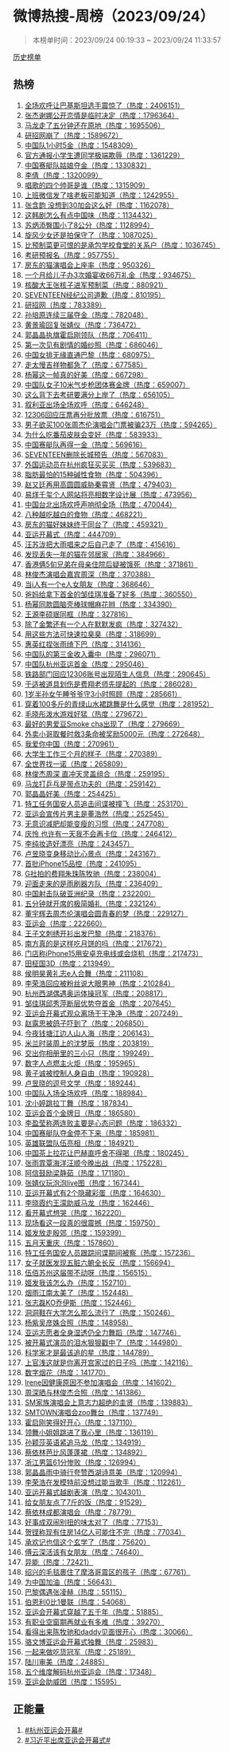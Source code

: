 <h1>
微博热搜-周榜（2023/09/24）
</h1>
<blockquote>
<p>
本榜单时间：2023/09/24 00:19:33 ~ 2023/09/24 11:33:57
</p>
</blockquote>
<p>
<a href="https://github.com/daifee/weibo-hot-search/tree/main/archives/weekly">历史榜单</a>
</p>
<h2>
热榜
</h2>
<ol>

<li>
<a href="https://s.weibo.com/weibo?q=%23%E5%85%A8%E5%9C%BA%E6%AC%A2%E5%91%BC%E8%AE%A9%E5%B7%B4%E5%9F%BA%E6%96%AF%E5%9D%A6%E9%80%89%E6%89%8B%E9%9C%87%E6%83%8A%E4%BA%86%23" target="weibo">
全场欢呼让巴基斯坦选手震惊了（热度：2406151）
</a>
</li>

<li>
<a href="https://s.weibo.com/weibo?q=%23%E5%BC%A0%E6%9D%B0%E8%B0%A2%E5%A8%9C%E5%85%AC%E5%BC%80%E6%81%8B%E6%83%85%E6%98%AF%E4%B8%B4%E6%97%B6%E5%86%B3%E5%AE%9A%23" target="weibo">
张杰谢娜公开恋情是临时决定（热度：1796364）
</a>
</li>

<li>
<a href="https://s.weibo.com/weibo?q=%23%E9%A9%AC%E9%BE%99%E8%B5%B0%E4%BA%86%E4%BA%94%E5%88%86%E9%92%9F%E8%BF%98%E5%9C%A8%E5%8E%9F%E5%9C%B0%23" target="weibo">
马龙走了五分钟还在原地（热度：1695506）
</a>
</li>

<li>
<a href="https://s.weibo.com/weibo?q=%23%E7%A0%94%E6%8B%9B%E7%BD%91%E5%B4%A9%E4%BA%86%23" target="weibo">
研招网崩了（热度：1589672）
</a>
</li>

<li>
<a href="https://s.weibo.com/weibo?q=%23%E4%B8%AD%E5%9B%BD%E9%98%9F1%E5%B0%8F%E6%97%B65%E9%87%91%23" target="weibo">
中国队1小时5金（热度：1548309）
</a>
</li>

<li>
<a href="https://s.weibo.com/weibo?q=%23%E5%AE%98%E6%96%B9%E9%80%9A%E6%8A%A5%E5%B0%8F%E5%AD%A6%E7%94%9F%E9%81%AD%E5%90%8C%E5%AD%A6%E6%9E%81%E7%AB%AF%E6%AC%BA%E8%BE%B1%23" target="weibo">
官方通报小学生遭同学极端欺辱（热度：1361229）
</a>
</li>

<li>
<a href="https://s.weibo.com/weibo?q=%23%E4%B8%AD%E5%9B%BD%E8%B5%9B%E8%89%87%E9%98%9F%E5%A7%91%E5%A8%98%E5%A4%BA%E9%87%91%23" target="weibo">
中国赛艇队姑娘夺金（热度：1330832）
</a>
</li>

<li>
<a href="https://s.weibo.com/weibo?q=%23%E6%9D%8E%E5%80%A9%23" target="weibo">
李倩（热度：1320099）
</a>
</li>

<li>
<a href="https://s.weibo.com/weibo?q=%23%E5%94%B1%E6%AD%8C%E7%9A%84%E5%9B%9B%E4%B8%AA%E5%B8%85%E5%93%A5%E6%98%AF%E8%B0%81%23" target="weibo">
唱歌的四个帅哥是谁（热度：1315909）
</a>
</li>

<li>
<a href="https://s.weibo.com/weibo?q=%23%E4%B8%8A%E7%8F%AD%E5%BE%AE%E4%BF%A1%E5%8F%91%E4%BA%86%E5%95%A5%E8%80%81%E6%9D%BF%E5%8F%AF%E8%83%BD%E7%9F%A5%E9%81%93%23" target="weibo">
上班微信发了啥老板可能知道（热度：1242955）
</a>
</li>

<li>
<a href="https://s.weibo.com/weibo?q=%23%E5%BC%A0%E5%90%AB%E9%9F%B5%20%E6%B2%A1%E6%83%B3%E5%88%B030%E5%8A%A0%E4%BC%9A%E8%BF%99%E4%B9%88%E5%A5%BD%23" target="weibo">
张含韵 没想到30加会这么好（热度：1162078）
</a>
</li>

<li>
<a href="https://s.weibo.com/weibo?q=%23%E8%BF%99%E9%9F%A9%E5%89%A7%E6%80%8E%E4%B9%88%E6%9C%89%E7%82%B9%E4%B8%AD%E5%9B%BD%E5%91%B3%23" target="weibo">
这韩剧怎么有点中国味（热度：1134432）
</a>
</li>

<li>
<a href="https://s.weibo.com/weibo?q=%23%E8%8B%8F%E7%82%B3%E6%B7%BB%E8%87%80%E5%9B%B4%E5%B0%8F%E4%BA%868%E5%85%AC%E5%88%86%23" target="weibo">
苏炳添臀围小了8公分（热度：1128994）
</a>
</li>

<li>
<a href="https://s.weibo.com/weibo?q=%23%E6%97%8B%E9%A3%8E%E5%B0%91%E5%A5%B3%E8%BF%98%E6%98%AF%E6%8B%8D%E4%BF%9D%E5%AE%88%E4%BA%86%23" target="weibo">
旋风少女还是拍保守了（热度：1087025）
</a>
</li>

<li>
<a href="https://s.weibo.com/weibo?q=%23%E6%AF%94%E9%A2%84%E5%88%B6%E8%8F%9C%E6%9B%B4%E5%8F%AF%E6%81%A8%E7%9A%84%E6%98%AF%E6%89%BF%E5%8C%85%E5%AD%A6%E6%A0%A1%E9%A3%9F%E5%A0%82%E7%9A%84%E5%85%B3%E7%B3%BB%E6%88%B7%23" target="weibo">
比预制菜更可恨的是承包学校食堂的关系户（热度：1036745）
</a>
</li>

<li>
<a href="https://s.weibo.com/weibo?q=%23%E8%80%83%E7%A0%94%E9%A2%84%E6%8A%A5%E5%90%8D%23" target="weibo">
考研预报名（热度：957755）
</a>
</li>

<li>
<a href="https://s.weibo.com/weibo?q=%23%E6%88%BF%E4%B8%9C%E7%9A%84%E7%8C%AB%E6%BC%94%E5%94%B1%E4%BC%9A%E4%B8%8A%E5%BA%A7%E7%8E%87%23" target="weibo">
房东的猫演唱会上座率（热度：950326）
</a>
</li>

<li>
<a href="https://s.weibo.com/weibo?q=%23%E4%B8%80%E4%B8%AA%E6%9C%88%E7%BB%99%E5%84%BF%E5%AD%90%E5%8A%9E3%E6%AC%A1%E5%A9%9A%E5%AE%B4%E6%94%B666%E4%B8%87%E7%A4%BC%E9%87%91%23" target="weibo">
一个月给儿子办3次婚宴收66万礼金（热度：934675）
</a>
</li>

<li>
<a href="https://s.weibo.com/weibo?q=%23%E6%A0%B8%E9%85%B8%E5%A4%A7%E7%8E%8B%E5%BC%A0%E6%A0%B8%E5%AD%90%E8%BF%9B%E5%86%9B%E9%A2%84%E5%88%B6%E8%8F%9C%23" target="weibo">
核酸大王张核子进军预制菜（热度：880921）
</a>
</li>

<li>
<a href="https://s.weibo.com/weibo?q=%23SEVENTEEN%E7%BB%8F%E7%BA%AA%E5%85%AC%E5%8F%B8%E9%81%93%E6%AD%89%23" target="weibo">
SEVENTEEN经纪公司道歉（热度：810195）
</a>
</li>

<li>
<a href="https://s.weibo.com/weibo?q=%23%E7%A0%94%E6%8B%9B%E7%BD%91%23" target="weibo">
研招网（热度：783389）
</a>
</li>

<li>
<a href="https://s.weibo.com/weibo?q=%23%E5%AD%99%E5%9F%B9%E5%8E%9F%E8%BF%9E%E7%BB%AD%E4%B8%89%E5%B1%8A%E5%A4%BA%E9%87%91%23" target="weibo">
孙培原连续三届夺金（热度：782048）
</a>
</li>

<li>
<a href="https://s.weibo.com/weibo?q=%23%E9%BB%84%E6%99%AF%E7%91%9C%E5%9B%9E%E5%A4%8D%E5%BC%A0%E5%A9%A7%E4%BB%AA%23" target="weibo">
黄景瑜回复张婧仪（热度：736472）
</a>
</li>

<li>
<a href="https://s.weibo.com/weibo?q=%23%E9%83%AD%E6%99%B6%E6%99%B6%E6%89%A7%E6%97%97%E9%9C%8D%E5%90%AF%E5%88%9A%E9%A2%86%E9%98%9F%23" target="weibo">
郭晶晶执旗霍启刚领队（热度：706411）
</a>
</li>

<li>
<a href="https://s.weibo.com/weibo?q=%23%E7%AC%AC%E4%B8%80%E6%AC%A1%E8%A7%81%E6%9C%89%E5%89%A7%E6%83%85%E7%9A%84%E5%A9%9A%E7%BA%B1%E7%85%A7%23" target="weibo">
第一次见有剧情的婚纱照（热度：686046）
</a>
</li>

<li>
<a href="https://s.weibo.com/weibo?q=%23%E4%B8%AD%E5%9B%BD%E5%A5%B3%E6%8E%92%E6%97%A0%E7%BC%98%E7%9B%B4%E9%80%9A%E5%B7%B4%E9%BB%8E%23" target="weibo">
中国女排无缘直通巴黎（热度：680975）
</a>
</li>

<li>
<a href="https://s.weibo.com/weibo?q=%23%E8%B5%B0%E5%A4%AA%E6%85%A2%E5%90%89%E7%A5%A5%E7%89%A9%E9%83%BD%E6%80%A5%E4%BA%86%23" target="weibo">
走太慢吉祥物都急了（热度：677585）
</a>
</li>

<li>
<a href="https://s.weibo.com/weibo?q=%23%E6%9D%A8%E5%B9%82%E8%BF%99%E4%B8%80%E5%B8%A7%E7%9C%9F%E7%9A%84%E5%A5%BD%E7%BE%8E%23" target="weibo">
杨幂这一帧真的好美（热度：667298）
</a>
</li>

<li>
<a href="https://s.weibo.com/weibo?q=%23%E4%B8%AD%E5%9B%BD%E9%98%9F%E5%A5%B3%E5%AD%9010%E7%B1%B3%E6%B0%94%E6%AD%A5%E6%9E%AA%E5%9B%A2%E4%BD%93%E8%B5%9B%E9%87%91%E7%89%8C%23" target="weibo">
中国队女子10米气步枪团体赛金牌（热度：659007）
</a>
</li>

<li>
<a href="https://s.weibo.com/weibo?q=%23%E8%BF%99%E4%B9%88%E8%83%8C%E4%B8%8B%E5%8E%BB%E8%80%83%E7%A0%94%E8%A6%81%E6%BB%A1%E5%88%86%E4%B8%8A%E5%B2%B8%E4%BA%86%23" target="weibo">
这么背下去考研要满分上岸了（热度：656105）
</a>
</li>

<li>
<a href="https://s.weibo.com/weibo?q=%23%E5%8F%99%E5%88%A9%E4%BA%9A%E5%87%BA%E5%9C%BA%E5%85%A8%E5%9C%BA%E6%AC%A2%E5%91%BC%23" target="weibo">
叙利亚出场全场欢呼（热度：646248）
</a>
</li>

<li>
<a href="https://s.weibo.com/weibo?q=%2312306%E5%9B%9E%E5%BA%94%E5%8E%8B%E7%A5%A8%E5%86%8D%E5%88%86%E6%89%B9%E6%94%BE%E7%A5%A8%23" target="weibo">
12306回应压票再分批放票（热度：616751）
</a>
</li>

<li>
<a href="https://s.weibo.com/weibo?q=%23%E7%94%B7%E5%AD%90%E6%AC%B2%E4%B9%B0100%E5%BC%A0%E5%91%A8%E6%9D%B0%E4%BC%A6%E6%BC%94%E5%94%B1%E4%BC%9A%E9%97%A8%E7%A5%A8%E8%A2%AB%E9%AA%9723%E4%B8%87%23" target="weibo">
男子欲买100张周杰伦演唱会门票被骗23万（热度：594265）
</a>
</li>

<li>
<a href="https://s.weibo.com/weibo?q=%23%E4%B8%BA%E4%BB%80%E4%B9%88%E5%90%83%E7%95%AA%E8%8C%84%E7%9A%AE%E8%82%A4%E4%BC%9A%E5%8F%98%E5%A5%BD%23" target="weibo">
为什么吃番茄皮肤会变好（热度：583933）
</a>
</li>

<li>
<a href="https://s.weibo.com/weibo?q=%23%E4%B8%AD%E5%9B%BD%E8%B5%9B%E8%89%87%E9%98%9F%E5%86%8D%E5%BE%97%E4%B8%80%E9%87%91%23" target="weibo">
中国赛艇队再得一金（热度：569616）
</a>
</li>

<li>
<a href="https://s.weibo.com/weibo?q=%23SEVENTEEN%E5%88%A0%E9%99%A4%E9%95%BF%E5%9F%8E%E9%A2%84%E5%91%8A%23" target="weibo">
SEVENTEEN删除长城预告（热度：567083）
</a>
</li>

<li>
<a href="https://s.weibo.com/weibo?q=%23%E5%A4%96%E5%9B%BD%E8%BF%90%E5%8A%A8%E5%91%98%E5%9C%A8%E6%9D%AD%E5%B7%9E%E7%96%AF%E7%8B%82%E4%B9%B0%E4%B9%B0%E4%B9%B0%23" target="weibo">
外国运动员在杭州疯狂买买买（热度：539683）
</a>
</li>

<li>
<a href="https://s.weibo.com/weibo?q=%23%E8%84%82%E8%82%AA%E6%9C%80%E6%80%95%E7%9A%8415%E7%A7%8D%E7%A2%B1%E6%80%A7%E9%A3%9F%E7%89%A9%23" target="weibo">
脂肪最怕的15种碱性食物（热度：504396）
</a>
</li>

<li>
<a href="https://s.weibo.com/weibo?q=%23%E8%B5%B5%E5%8F%88%E5%BB%B7%E5%86%8D%E7%94%A8%E9%AB%98%E5%9C%86%E5%9C%86%E5%A8%81%E8%83%81%E7%A7%A6%E9%9C%84%E8%B4%A4%23" target="weibo">
赵又廷再用高圆圆威胁秦霄贤（热度：479403）
</a>
</li>

<li>
<a href="https://s.weibo.com/weibo?q=%23%E6%98%93%E7%83%8A%E5%8D%83%E7%8E%BA%E4%B8%AA%E4%BA%BA%E7%BD%91%E7%AB%99%E5%B0%86%E4%BA%AE%E7%9B%B8%E6%95%B0%E5%AD%97%E8%AE%BE%E8%AE%A1%E5%B1%95%23" target="weibo">
易烊千玺个人网站将亮相数字设计展（热度：473956）
</a>
</li>

<li>
<a href="https://s.weibo.com/weibo?q=%23%E4%B8%AD%E5%9B%BD%E5%8F%B0%E5%8C%97%E5%87%BA%E5%9C%BA%E6%AC%A2%E5%91%BC%E5%A3%B0%E5%93%8D%E5%BD%BB%E5%85%A8%E5%9C%BA%23" target="weibo">
中国台北出场欢呼声响彻全场（热度：470044）
</a>
</li>

<li>
<a href="https://s.weibo.com/weibo?q=%23%E5%85%AB%E7%A7%8D%E8%B6%8A%E5%90%83%E8%B6%8A%E7%99%BD%E7%9A%84%E9%A3%9F%E7%89%A9%23" target="weibo">
八种越吃越白的食物（热度：468221）
</a>
</li>

<li>
<a href="https://s.weibo.com/weibo?q=%23%E6%88%BF%E4%B8%9C%E7%9A%84%E7%8C%AB%E5%A5%BD%E5%A6%B9%E5%A6%B9%E7%BB%88%E4%BA%8E%E5%90%8C%E5%8F%B0%E4%BA%86%23" target="weibo">
房东的猫好妹妹终于同台了（热度：459321）
</a>
</li>

<li>
<a href="https://s.weibo.com/weibo?q=%23%E4%BA%9A%E8%BF%90%E5%BC%80%E5%B9%95%E5%BC%8F%23" target="weibo">
亚运开幕式（热度：444709）
</a>
</li>

<li>
<a href="https://s.weibo.com/weibo?q=%23%E6%B1%AA%E8%8B%8F%E6%B3%B7%E6%8A%8A%E5%A4%A7%E9%9B%A8%E5%94%B1%E6%9D%A5%E4%B9%8B%E5%90%8E%E8%87%AA%E5%B7%B1%E8%B5%B0%E4%BA%86%23" target="weibo">
汪苏泷把大雨唱来之后自己走了（热度：415616）
</a>
</li>

<li>
<a href="https://s.weibo.com/weibo?q=%23%E5%8F%91%E7%8E%B0%E4%B8%A2%E5%A4%B1%E4%B8%80%E5%B9%B4%E7%9A%84%E7%8C%AB%E5%9C%A8%E9%82%BB%E5%B1%85%E5%AE%B6%23" target="weibo">
发现丢失一年的猫在邻居家（热度：384966）
</a>
</li>

<li>
<a href="https://s.weibo.com/weibo?q=%23%E9%A6%99%E6%B8%AF%E4%BF%A95%E6%97%AC%E5%85%84%E5%BC%9F%E5%9C%A8%E6%AF%8D%E4%BA%B2%E4%BD%8F%E9%99%A2%E5%90%8E%E7%96%91%E8%A2%AB%E9%A5%BF%E6%AD%BB%23" target="weibo">
香港俩5旬兄弟在母亲住院后疑被饿死（热度：371861）
</a>
</li>

<li>
<a href="https://s.weibo.com/weibo?q=%23%E6%9E%97%E4%BF%8A%E6%9D%B0%E6%BC%94%E5%94%B1%E4%BC%9A%E5%98%89%E5%AE%BE%E5%91%A8%E6%B7%B1%23" target="weibo">
林俊杰演唱会嘉宾周深（热度：370388）
</a>
</li>

<li>
<a href="https://s.weibo.com/weibo?q=%23%E5%BD%93i%E4%BA%BA%E6%9C%89%E4%B8%80%E4%B8%AAe%E4%BA%BA%E5%A5%B3%E6%9C%8B%E5%8F%8B%23" target="weibo">
当i人有一个e人女朋友（热度：368646）
</a>
</li>

<li>
<a href="https://s.weibo.com/weibo?q=%23%E7%88%B8%E5%A6%88%E7%BB%99%E6%8B%BF%E4%B8%8B%E9%A6%96%E9%87%91%E7%9A%84%E9%82%B9%E4%BD%B3%E7%90%AA%E5%87%86%E5%A4%87%E4%BA%86%E5%A5%BD%E5%A4%9A%23" target="weibo">
爸妈给拿下首金的邹佳琪准备了好多（热度：360550）
</a>
</li>

<li>
<a href="https://s.weibo.com/weibo?q=%23%E6%9D%A8%E5%B9%82%E5%90%8C%E6%AC%BE%E5%9C%86%E8%84%91%E5%A3%B3%E6%A3%92%E7%90%83%E5%B8%BD%E9%BA%BB%E8%8A%B1%E8%BE%AB%23" target="weibo">
杨幂同款圆脑壳棒球帽麻花辫（热度：334390）
</a>
</li>

<li>
<a href="https://s.weibo.com/weibo?q=%23%E7%8E%8B%E6%BA%90%E6%9D%8E%E7%A1%95%E7%8F%89%E5%90%8C%E6%A1%86%23" target="weibo">
王源李硕珉同框（热度：327816）
</a>
</li>

<li>
<a href="https://s.weibo.com/weibo?q=%23%E9%99%A4%E4%BA%86%E9%87%91%E7%B9%81%E8%BF%98%E6%9C%89%E4%B8%80%E4%B8%AA%E4%BA%BA%E5%9C%A8%E9%BB%98%E9%BB%98%E5%8F%91%E7%96%AF%23" target="weibo">
除了金繁还有一个人在默默发疯（热度：327432）
</a>
</li>

<li>
<a href="https://s.weibo.com/weibo?q=%23%E7%94%A8%E8%BF%99%E4%BA%9B%E6%96%B9%E6%B3%95%E5%8F%AF%E5%BF%AB%E9%80%9F%E6%8B%89%E8%87%AD%E8%87%AD%23" target="weibo">
用这些方法可快速拉臭臭（热度：318699）
</a>
</li>

<li>
<a href="https://s.weibo.com/weibo?q=%23%E6%83%A0%E8%8B%B1%E7%BA%A2%E6%8D%8F%E5%BC%A0%E9%9B%A8%E7%BB%AE%E4%B8%8B%E5%B7%B4%23" target="weibo">
惠英红捏张雨绮下巴（热度：314136）
</a>
</li>

<li>
<a href="https://s.weibo.com/weibo?q=%23%E4%B8%AD%E5%9B%BD%E9%98%9F%E7%9A%84%E7%AC%AC%E4%B8%89%E9%87%91%E6%94%B6%E5%85%A5%E5%9B%8A%E4%B8%AD%23" target="weibo">
中国队的第三金收入囊中（热度：296071）
</a>
</li>

<li>
<a href="https://s.weibo.com/weibo?q=%23%E4%B8%AD%E5%9B%BD%E9%98%9F%E6%9D%AD%E5%B7%9E%E4%BA%9A%E8%BF%90%E9%A6%96%E9%87%91%23" target="weibo">
中国队杭州亚运首金（热度：295046）
</a>
</li>

<li>
<a href="https://s.weibo.com/weibo?q=%23%E9%93%81%E8%B7%AF%E9%83%A8%E9%97%A8%E5%9B%9E%E5%BA%9412306%E8%B4%A6%E5%8F%B7%E5%87%BA%E7%8E%B0%E9%99%8C%E7%94%9F%E4%BA%BA%E4%BF%A1%E6%81%AF%23" target="weibo">
铁路部门回应12306账号出现陌生人信息（热度：290645）
</a>
</li>

<li>
<a href="https://s.weibo.com/weibo?q=%23%E4%BA%8E%E9%80%82%E8%A2%AB%E9%81%93%E5%85%B7%E5%88%92%E4%BC%A4%E6%98%AF%E8%B4%B9%E7%BF%94%E8%80%81%E5%B8%88%E5%85%88%E6%8F%90%E8%B5%B7%E7%9A%84%23" target="weibo">
于适被道具划伤是费翔老师先提起的（热度：286028）
</a>
</li>

<li>
<a href="https://s.weibo.com/weibo?q=%231%E5%B2%81%E5%8D%8A%E5%AD%99%E5%A5%B3%E5%8D%88%E7%9D%A1%E7%88%B7%E7%88%B7%E5%AE%883%E5%B0%8F%E6%97%B6%E7%85%A7%E9%A1%BE%23" target="weibo">
1岁半孙女午睡爷爷守3小时照顾（热度：285661）
</a>
</li>

<li>
<a href="https://s.weibo.com/weibo?q=%23%E7%A9%BF%E7%9D%80100%E5%A4%9A%E6%96%A4%E7%9A%84%E9%9D%92%E7%BB%BF%E5%B1%B1%E6%B0%B4%E8%A3%99%E8%B7%B3%E8%88%9E%E6%98%AF%E4%BB%80%E4%B9%88%E6%84%9F%E8%A7%89%23" target="weibo">
穿着100多斤的青绿山水裙跳舞是什么感觉（热度：281952）
</a>
</li>

<li>
<a href="https://s.weibo.com/weibo?q=%23%E6%AF%9B%E6%99%93%E5%BD%A4%E6%B3%BC%E6%B0%B4%E6%B8%B8%E6%88%8F%E5%A5%BD%E7%8C%9B%23" target="weibo">
毛晓彤泼水游戏好猛（热度：279672）
</a>
</li>

<li>
<a href="https://s.weibo.com/weibo?q=%23%E6%9C%80%E5%A5%BD%E7%9A%84%E7%94%B7%E7%88%B1%E8%B1%86Smoke%20cha%E5%87%BA%E7%8E%B0%E4%BA%86%23" target="weibo">
最好的男爱豆Smoke cha出现了（热度：279669）
</a>
</li>

<li>
<a href="https://s.weibo.com/weibo?q=%23%E5%A4%96%E5%8D%96%E5%B0%8F%E5%93%A5%E5%8F%96%E9%A4%90%E6%97%B6%E6%95%913%E6%9D%A1%E5%91%BD%E8%A2%AB%E5%A5%96%E5%8A%B15000%E5%85%83%23" target="weibo">
外卖小哥取餐时救3条命被奖励5000元（热度：272648）
</a>
</li>

<li>
<a href="https://s.weibo.com/weibo?q=%23%E6%88%91%E7%88%B1%E4%BD%A0%E4%B8%AD%E5%9B%BD%23" target="weibo">
我爱你中国（热度：270961）
</a>
</li>

<li>
<a href="https://s.weibo.com/weibo?q=%23%E5%A4%A7%E5%AD%A6%E7%94%9F%E5%B7%A5%E4%BD%9C%E4%B8%89%E4%B8%AA%E6%9C%88%E7%9A%84%E6%A0%B7%E5%AD%90%23" target="weibo">
大学生工作三个月的样子（热度：270389）
</a>
</li>

<li>
<a href="https://s.weibo.com/weibo?q=%23%E5%85%A8%E4%B8%96%E7%95%8C%E6%89%BE%E4%B8%80%E8%AF%BA%23" target="weibo">
全世界找一诺（热度：265809）
</a>
</li>

<li>
<a href="https://s.weibo.com/weibo?q=%23%E6%9E%97%E4%BF%8A%E6%9D%B0%E5%91%A8%E6%B7%B1%20%E7%9B%B4%E5%86%B2%E5%A4%A9%E7%81%B5%E7%9B%96%E7%BB%84%E5%90%88%23" target="weibo">
林俊杰周深 直冲天灵盖组合（热度：259195）
</a>
</li>

<li>
<a href="https://s.weibo.com/weibo?q=%23%E9%A9%AC%E9%BE%99%E6%89%93%E4%B9%92%E4%B9%93%E6%98%AF%E5%B8%A6%E7%82%B9%E5%8A%9F%E5%A4%AB%E7%9A%84%23" target="weibo">
马龙打乒乓是带点功夫的（热度：259142）
</a>
</li>

<li>
<a href="https://s.weibo.com/weibo?q=%23%E9%83%AD%E6%99%B6%E6%99%B6%E5%A5%BD%E7%BE%8E%23" target="weibo">
郭晶晶好美（热度：254425）
</a>
</li>

<li>
<a href="https://s.weibo.com/weibo?q=%23%E7%89%B9%E5%B7%A5%E4%BB%BB%E5%8A%A1%E5%9B%BD%E5%AE%89%E4%BA%BA%E5%91%98%E8%BF%BD%E5%87%BB%E9%97%B4%E8%B0%8D%E8%A2%AB%E6%92%9E%E9%A3%9E%23" target="weibo">
特工任务国安人员追击间谍被撞飞（热度：253170）
</a>
</li>

<li>
<a href="https://s.weibo.com/weibo?q=%23%E4%BA%9A%E8%BF%90%E4%BC%9A%E5%AE%A3%E4%BC%A0%E7%89%87%E7%94%B7%E4%B8%BB%E6%98%AF%E8%91%A3%E6%B5%A9%E7%84%B6%23" target="weibo">
亚运会宣传片男主是董浩然（热度：252545）
</a>
</li>

<li>
<a href="https://s.weibo.com/weibo?q=%23%E6%97%A0%E6%84%8F%E8%AF%86%E5%87%8F%E8%82%A5%E5%8D%B4%E8%83%BD%E5%8F%98%E7%98%A6%E7%9A%84%E4%B9%A0%E6%83%AF%23" target="weibo">
无意识减肥却能变瘦的习惯（热度：247708）
</a>
</li>

<li>
<a href="https://s.weibo.com/weibo?q=%23%E5%BA%86%E6%80%9C%20%E4%B9%9F%E8%AE%B8%E6%9C%89%E4%B8%80%E5%A4%A9%E6%88%91%E4%B8%8D%E4%BC%9A%E5%86%8D%E5%8D%A1%E4%BD%8D%23" target="weibo">
庆怜 也许有一天我不会再卡位（热度：246412）
</a>
</li>

<li>
<a href="https://s.weibo.com/weibo?q=%23%E6%9D%8E%E7%BA%AF%E5%A6%86%E9%80%A0%E5%A5%BD%E6%BC%82%E4%BA%AE%23" target="weibo">
李纯妆造好漂亮（热度：243457）
</a>
</li>

<li>
<a href="https://s.weibo.com/weibo?q=%23%E5%8D%A2%E6%98%B1%E6%99%93%E5%8F%98%E8%BA%AB%E7%A7%BB%E5%8A%A8%E6%AF%94%E5%BF%83%E6%99%AF%E7%82%B9%23" target="weibo">
卢昱晓变身移动比心景点（热度：243167）
</a>
</li>

<li>
<a href="https://s.weibo.com/weibo?q=%23%E9%A6%96%E6%89%B9iPhone15%E5%93%81%E6%8E%A7%23" target="weibo">
首批iPhone15品控（热度：241095）
</a>
</li>

<li>
<a href="https://s.weibo.com/weibo?q=%23G%E7%A4%BE%E6%8B%8D%E7%9A%84%E8%B4%B9%E7%BF%94%E6%9C%B1%E7%8F%A0%E9%99%88%E7%89%A7%E9%A9%B0%23" target="weibo">
G社拍的费翔朱珠陈牧驰（热度：238004）
</a>
</li>

<li>
<a href="https://s.weibo.com/weibo?q=%23%E8%BF%8E%E9%9D%A2%E8%B5%B0%E6%9D%A5%E7%9A%84%E6%98%AF%E9%9B%A8%E5%88%B7%E5%99%A8%E6%96%B9%E9%98%9F%23" target="weibo">
迎面走来的是雨刷器方队（热度：236409）
</a>
</li>

<li>
<a href="https://s.weibo.com/weibo?q=%23%E4%B8%AD%E5%9B%BD%E5%B0%84%E5%87%BB%E9%98%9F%E7%A0%B4%E4%BA%9A%E6%B4%B2%E7%BA%AA%E5%BD%95%23" target="weibo">
中国射击队破亚洲纪录（热度：232200）
</a>
</li>

<li>
<a href="https://s.weibo.com/weibo?q=%23%E4%BA%94%E5%88%86%E9%92%9F%E5%B0%B1%E5%BC%80%E5%B8%AD%E7%9A%84%E6%9E%81%E7%AE%80%E5%A9%9A%E7%A4%BC%23" target="weibo">
五分钟就开席的极简婚礼（热度：232124）
</a>
</li>

<li>
<a href="https://s.weibo.com/weibo?q=%23%E8%91%A3%E5%AE%87%E8%BE%89%E5%8E%BB%E5%91%A8%E6%9D%B0%E4%BC%A6%E6%BC%94%E5%94%B1%E4%BC%9A%E5%9C%86%E9%9D%92%E6%98%A5%E7%9A%84%E6%A2%A6%23" target="weibo">
董宇辉去周杰伦演唱会圆青春的梦（热度：229127）
</a>
</li>

<li>
<a href="https://s.weibo.com/weibo?q=%23%E4%BA%9A%E8%BF%90%E4%BC%9A%23" target="weibo">
亚运会（热度：222660）
</a>
</li>

<li>
<a href="https://s.weibo.com/weibo?q=%23%E7%8E%8B%E5%AD%90%E6%96%87%E5%88%BA%E7%BB%A3%E5%BC%80%E8%A1%AB%E5%87%BA%E5%8F%91%E5%B7%B4%E9%BB%8E%23" target="weibo">
王子文刺绣开衫出发巴黎（热度：218376）
</a>
</li>

<li>
<a href="https://s.weibo.com/weibo?q=%23%E5%8D%97%E6%96%B9%E7%9C%9F%E7%9A%84%E6%98%AF%E8%BF%99%E6%A0%B7%E5%90%83%E6%9C%88%E9%A5%BC%E7%9A%84%E5%90%97%23" target="weibo">
南方真的是这样吃月饼的吗（热度：217672）
</a>
</li>

<li>
<a href="https://s.weibo.com/weibo?q=%23%E9%97%A8%E5%BA%97%E7%A7%B0iPhone15%E7%94%A8%E5%AE%89%E5%8D%93%E5%85%85%E7%94%B5%E7%BA%BF%E6%88%96%E4%BC%9A%E7%83%A7%E6%9C%BA%23" target="weibo">
门店称iPhone15用安卓充电线或会烧机（热度：217473）
</a>
</li>

<li>
<a href="https://s.weibo.com/weibo?q=%23%E7%94%B0%E6%9F%BE%E5%9B%BD3D%23" target="weibo">
田柾国3D（热度：213949）
</a>
</li>

<li>
<a href="https://s.weibo.com/weibo?q=%23%E4%BE%AF%E6%98%8E%E6%98%8A%E9%BB%84%E7%A4%BC%E5%BF%97e%E4%BA%BA%E5%90%88%E8%88%9E%23" target="weibo">
侯明昊黄礼志e人合舞（热度：211108）
</a>
</li>

<li>
<a href="https://s.weibo.com/weibo?q=%23%E6%9D%8E%E8%8D%A3%E6%B5%A9%E5%9B%9E%E5%BA%94%E8%A2%AB%E7%B2%89%E4%B8%9D%E8%AF%B4%E5%A4%A7%E7%9C%BC%E7%94%B7%E7%A5%9E%23" target="weibo">
李荣浩回应被粉丝说大眼男神（热度：210284）
</a>
</li>

<li>
<a href="https://s.weibo.com/weibo?q=%23%E6%9D%AD%E5%B7%9E%E8%A5%BF%E6%B9%96%E5%81%B6%E9%81%87%E5%A5%A5%E8%BF%90%E4%BD%93%E6%93%8D%E5%86%A0%E5%86%9B%23" target="weibo">
杭州西湖偶遇奥运体操冠军（热度：208817）
</a>
</li>

<li>
<a href="https://s.weibo.com/weibo?q=%23%E9%82%B9%E4%BD%B3%E7%90%AA%E9%82%B1%E7%A7%80%E8%90%8D%E6%96%AD%E5%B1%82%E4%BC%98%E5%8A%BF%E5%A4%BA%E9%A6%96%E9%87%91%23" target="weibo">
邹佳琪邱秀萍断层优势夺首金（热度：207645）
</a>
</li>

<li>
<a href="https://s.weibo.com/weibo?q=%23%E4%BA%9A%E8%BF%90%E4%BC%9A%E5%BC%80%E5%B9%95%E5%BC%8F%E8%A7%82%E4%BC%97%E7%A6%BB%E5%9C%BA%E5%B9%B2%E5%B9%B2%E5%87%80%E5%87%80%23" target="weibo">
亚运会开幕式观众离场干干净净（热度：207249）
</a>
</li>

<li>
<a href="https://s.weibo.com/weibo?q=%23%E8%B5%B5%E9%9C%B2%E6%80%9D%E8%A2%AB%E9%B8%BD%E5%AD%90%E5%90%93%E5%88%B0%E4%BA%86%23" target="weibo">
赵露思被鸽子吓到了（热度：206850）
</a>
</li>

<li>
<a href="https://s.weibo.com/weibo?q=%23%E4%BB%8A%E5%A4%9C%E9%92%B1%E5%A1%98%E6%B1%9F%E8%BE%B9%E4%BA%BA%E5%B1%B1%E4%BA%BA%E6%B5%B7%23" target="weibo">
今夜钱塘江边人山人海（热度：206143）
</a>
</li>

<li>
<a href="https://s.weibo.com/weibo?q=%23%E7%B1%B3%E5%85%B0%E6%97%B6%E8%A3%85%E5%91%A8%E4%B8%8A%E7%9A%84%E6%B2%88%E6%A2%A6%E8%BE%B0%23" target="weibo">
米兰时装周上的沈梦辰（热度：203819）
</a>
</li>

<li>
<a href="https://s.weibo.com/weibo?q=%23%E4%BA%A4%E5%87%BA%E4%BD%A0%E7%9B%B8%E5%86%8C%E9%87%8C%E7%9A%84%E4%B8%89%E5%B0%8F%E5%8F%AA%23" target="weibo">
交出你相册里的三小只（热度：199249）
</a>
</li>

<li>
<a href="https://s.weibo.com/weibo?q=%23%E6%95%B0%E5%AD%97%E4%BA%BA%E7%82%B9%E7%87%83%E4%B8%BB%E7%81%AB%E7%82%AC%23" target="weibo">
数字人点燃主火炬（热度：195965）
</a>
</li>

<li>
<a href="https://s.weibo.com/weibo?q=%23%E9%BB%84%E5%AD%90%E8%AF%9A%E8%A2%AB%E6%8E%A7%E5%88%B6%E4%BA%BA%E8%BA%AB%E8%87%AA%E7%94%B1%23" target="weibo">
黄子诚被控制人身自由（热度：190928）
</a>
</li>

<li>
<a href="https://s.weibo.com/weibo?q=%23%E5%8D%A2%E6%98%B1%E6%99%93%E7%9A%84%E9%80%97%E5%8F%B7%E6%96%87%E5%AD%A6%23" target="weibo">
卢昱晓的逗号文学（热度：189244）
</a>
</li>

<li>
<a href="https://s.weibo.com/weibo?q=%23%E4%B8%AD%E5%9B%BD%E9%98%9F%E5%85%A5%E5%9C%BA%E5%85%A8%E5%9C%BA%E6%AC%A2%E5%91%BC%23" target="weibo">
中国队入场全场欢呼（热度：188984）
</a>
</li>

<li>
<a href="https://s.weibo.com/weibo?q=%23%E6%B2%88%E5%B0%8F%E5%A9%B7%E8%B7%B3%E6%8B%89%E4%B8%81%E8%88%9E%23" target="weibo">
沈小婷跳拉丁舞（热度：187834）
</a>
</li>

<li>
<a href="https://s.weibo.com/weibo?q=%23%E4%BA%9A%E8%BF%90%E4%BC%9A%E9%A6%96%E4%B8%AA%E9%87%91%E7%89%8C%E6%97%A5%23" target="weibo">
亚运会首个金牌日（热度：186580）
</a>
</li>

<li>
<a href="https://s.weibo.com/weibo?q=%23%E6%9D%8E%E7%9B%88%E8%8E%B9%E7%A7%B0%E4%B8%A4%E8%BF%9E%E8%B4%A5%E4%B8%BB%E8%A6%81%E6%98%AF%E5%BF%83%E6%80%81%E9%97%AE%E9%A2%98%23" target="weibo">
李盈莹称两连败主要是心态问题（热度：186332）
</a>
</li>

<li>
<a href="https://s.weibo.com/weibo?q=%23%E4%B8%AD%E5%9B%BD%E8%B5%9B%E8%89%87%E9%98%9F%E5%A4%BA%E9%87%91%E5%81%9C%E4%B8%8D%E4%B8%8B%E6%9D%A5%23" target="weibo">
中国赛艇队夺金停不下来（热度：185981）
</a>
</li>

<li>
<a href="https://s.weibo.com/weibo?q=%23%E8%8B%B1%E9%9B%84%E8%81%94%E7%9B%9F%E9%98%9F%E4%BC%8D%E4%BA%AE%E7%9B%B8%23" target="weibo">
英雄联盟队伍亮相（热度：184921）
</a>
</li>

<li>
<a href="https://s.weibo.com/weibo?q=%23%E4%B8%AD%E5%9B%BD%E8%8C%B6%E4%B8%8A%E6%8B%89%E8%8A%B1%E8%AE%A9%E5%B7%B4%E8%B5%AB%E7%9B%B4%E5%91%BC%E8%88%8D%E4%B8%8D%E5%BE%97%E5%96%9D%23" target="weibo">
中国茶上拉花让巴赫直呼舍不得喝（热度：180245）
</a>
</li>

<li>
<a href="https://s.weibo.com/weibo?q=%23%E5%BC%A0%E9%9B%A8%E9%9C%8F%E8%A6%83%E6%B5%B7%E6%B4%8B%E6%B1%AA%E9%A1%BA%E4%BB%8A%E6%99%9A%E5%87%BA%E6%88%98%23" target="weibo">
张雨霏覃海洋汪顺今晚出战（热度：175228）
</a>
</li>

<li>
<a href="https://s.weibo.com/weibo?q=%23%E9%98%BF%E4%BF%A1%E9%BC%93%E5%8A%B1%E6%A2%81%E9%9D%99%E8%8C%B9%23" target="weibo">
阿信鼓励梁静茹（热度：171180）
</a>
</li>

<li>
<a href="https://s.weibo.com/weibo?q=%23%E5%BC%A0%E5%A9%A7%E4%BB%AA%E7%8E%A9%E6%B3%A1%E6%B3%A1live%E5%9B%BE%23" target="weibo">
张婧仪玩泡泡live图（热度：167344）
</a>
</li>

<li>
<a href="https://s.weibo.com/weibo?q=%23%E4%BA%9A%E8%BF%90%E5%BC%80%E5%B9%95%E5%BC%8F%E6%9C%892%E4%B8%AA%E9%9A%90%E8%97%8F%E5%BD%A9%E8%9B%8B%23" target="weibo">
亚运开幕式有2个隐藏彩蛋（热度：164630）
</a>
</li>

<li>
<a href="https://s.weibo.com/weibo?q=%23%E6%9D%8E%E6%99%93%E9%9C%9E%E7%BA%A6%E7%8E%8B%E6%BF%9B%E5%8A%A9%E5%A8%81%E9%A9%AC%E9%BE%99%23" target="weibo">
李晓霞约王濛助威马龙（热度：162446）
</a>
</li>

<li>
<a href="https://s.weibo.com/weibo?q=%23%E7%9C%8B%E5%BC%80%E5%B9%95%E5%BC%8F%E6%83%B3%E5%93%AD%23" target="weibo">
看开幕式想哭（热度：162220）
</a>
</li>

<li>
<a href="https://s.weibo.com/weibo?q=%23%E7%8E%B0%E5%9C%BA%E7%9C%8B%E8%BF%99%E4%B8%80%E6%AE%B5%E7%9C%9F%E7%9A%84%E5%BE%88%E9%9C%87%E6%92%BC%23" target="weibo">
现场看这一段真的很震撼（热度：159750）
</a>
</li>

<li>
<a href="https://s.weibo.com/weibo?q=%23%E5%A7%AC%E5%8F%91%E6%94%BE%E8%B5%B0%E6%AE%B7%E9%83%8A%23" target="weibo">
姬发放走殷郊（热度：159399）
</a>
</li>

<li>
<a href="https://s.weibo.com/weibo?q=%23%E4%BA%94%E6%9C%88%E5%A4%A9%E9%87%8D%E5%BA%86%23" target="weibo">
五月天重庆（热度：157860）
</a>
</li>

<li>
<a href="https://s.weibo.com/weibo?q=%23%E7%89%B9%E5%B7%A5%E4%BB%BB%E5%8A%A1%E5%9B%BD%E5%AE%89%E4%BA%BA%E5%91%98%E8%B7%9F%E8%B8%AA%E9%97%B4%E8%B0%8D%E6%9C%9F%E9%97%B4%E8%A2%AB%E5%AF%9F%23" target="weibo">
特工任务国安人员跟踪间谍期间被察（热度：157236）
</a>
</li>

<li>
<a href="https://s.weibo.com/weibo?q=%23%E5%A5%B3%E5%AD%90%E5%B0%B1%E5%8C%BB%E5%8F%91%E7%8E%B0%E4%BA%94%E8%84%8F%E5%85%AD%E8%85%91%E5%85%A8%E9%95%BF%E5%8F%8D%23" target="weibo">
女子就医发现五脏六腑全长反（热度：156694）
</a>
</li>

<li>
<a href="https://s.weibo.com/weibo?q=%23%E4%BC%8D%E4%BD%B0%E8%8B%8F%E5%B7%9E%E8%BF%99%E5%B1%8A%E5%B8%A6%E4%B8%8D%E5%8A%A8%E5%91%80%23" target="weibo">
伍佰苏州这届带不动呀（热度：156515）
</a>
</li>

<li>
<a href="https://s.weibo.com/weibo?q=%23%E5%A7%AC%E5%8F%91%E6%88%91%E8%AF%A5%E6%80%8E%E4%B9%88%E5%8A%9E%23" target="weibo">
姬发我该怎么办（热度：152710）
</a>
</li>

<li>
<a href="https://s.weibo.com/weibo?q=%23%E7%83%9F%E9%9B%A8%E6%B1%9F%E5%8D%97%E5%A4%AA%E7%BE%8E%E4%BA%86%23" target="weibo">
烟雨江南太美了（热度：152448）
</a>
</li>

<li>
<a href="https://s.weibo.com/weibo?q=%23%E5%BC%A0%E5%BF%97%E7%A3%8AKO%E4%B9%94%E4%BC%8A%E6%96%AF%23" target="weibo">
张志磊KO乔伊斯（热度：152446）
</a>
</li>

<li>
<a href="https://s.weibo.com/weibo?q=%23%E6%B4%9E%E6%B4%9E%E9%9E%8B%E5%9C%A8%E5%A4%A7%E5%AD%A6%E6%80%8E%E4%B9%88%E9%82%A3%E4%B9%88%E6%B5%81%E8%A1%8C%E4%BA%86%23" target="weibo">
洞洞鞋在大学怎么那么流行了（热度：150246）
</a>
</li>

<li>
<a href="https://s.weibo.com/weibo?q=%23%E6%9D%A8%E7%B4%AB%E5%90%B4%E5%BD%A6%E5%A7%9D%E5%90%88%E7%85%A7%23" target="weibo">
杨紫吴彦姝合照（热度：148958）
</a>
</li>

<li>
<a href="https://s.weibo.com/weibo?q=%23%E4%BA%9A%E8%BF%90%E5%BF%97%E6%84%BF%E8%80%85%E5%85%A8%E8%BA%AB%E6%B9%BF%E9%80%8F%E4%BB%8D%E5%85%A8%E5%8A%9B%E8%88%9E%E8%B9%88%23" target="weibo">
亚运志愿者全身湿透仍全力舞蹈（热度：147746）
</a>
</li>

<li>
<a href="https://s.weibo.com/weibo?q=%23%E8%A2%AB%E5%BC%80%E5%B9%95%E5%BC%8F%E6%BC%94%E5%91%98%E7%9A%84%E6%B3%AA%E6%B0%B4%E7%8B%A0%E7%8B%A0%E6%88%B3%E4%B8%AD%E4%BA%86%23" target="weibo">
被开幕式演员的泪水狠狠戳中了（热度：144980）
</a>
</li>

<li>
<a href="https://s.weibo.com/weibo?q=%23%E7%A7%91%E5%AD%A6%E5%AE%B6%E6%89%8D%E6%98%AF%E6%9C%80%E8%AF%A5%E8%BF%BD%E7%9A%84%E6%98%9F%23" target="weibo">
科学家才是最该追的星（热度：144789）
</a>
</li>

<li>
<a href="https://s.weibo.com/weibo?q=%23%E4%B8%8A%E5%AE%98%E6%B5%85%E8%BF%99%E5%B0%B1%E6%98%AF%E4%BD%A0%E7%A6%BB%E5%BC%80%E5%AE%AB%E5%AE%B6%E8%BF%87%E7%9A%84%E6%97%A5%E5%AD%90%E5%90%97%23" target="weibo">
上官浅这就是你离开宫家过的日子吗（热度：142116）
</a>
</li>

<li>
<a href="https://s.weibo.com/weibo?q=%23%E6%95%B0%E5%AD%97%E7%83%9F%E8%8A%B1%23" target="weibo">
数字烟花（热度：141770）
</a>
</li>

<li>
<a href="https://s.weibo.com/weibo?q=%23Irene%E5%9B%A0%E5%81%A5%E5%BA%B7%E5%8E%9F%E5%9B%A0%E4%B8%8D%E5%8F%82%E5%8A%A0%E6%BC%94%E5%94%B1%E4%BC%9A%23" target="weibo">
Irene因健康原因不参加演唱会（热度：141602）
</a>
</li>

<li>
<a href="https://s.weibo.com/weibo?q=%23%E5%91%A8%E6%B7%B1%E6%99%92%E4%B8%8E%E6%9E%97%E4%BF%8A%E6%9D%B0%E5%90%88%E7%85%A7%23" target="weibo">
周深晒与林俊杰合照（热度：141386）
</a>
</li>

<li>
<a href="https://s.weibo.com/weibo?q=%23SM%E5%AE%B6%E6%97%8F%E6%BC%94%E5%94%B1%E4%BC%9A%E4%B8%8A%E6%84%8F%E5%BF%97%E5%8A%9B%E8%B6%85%E7%BB%9D%E7%9A%84%E5%9C%AD%E8%B4%A4%23" target="weibo">
SM家族演唱会上意志力超绝的圭贤（热度：139883）
</a>
</li>

<li>
<a href="https://s.weibo.com/weibo?q=%23SMTOWN%E6%BC%94%E5%94%B1%E4%BC%9Azoo%E8%88%9E%E5%8F%B0%23" target="weibo">
SMTOWN演唱会zoo舞台（热度：137749）
</a>
</li>

<li>
<a href="https://s.weibo.com/weibo?q=%23%E9%9C%8D%E5%90%AF%E5%88%9A%E7%AC%91%E5%BE%97%E5%A5%BD%E5%BC%80%E5%BF%83%23" target="weibo">
霍启刚笑得好开心（热度：137110）
</a>
</li>

<li>
<a href="https://s.weibo.com/weibo?q=%23%E9%A2%86%E8%88%9E%E5%B0%8F%E5%A7%90%E5%A7%90%E8%B7%B3%E8%BF%9B%E4%BA%86%E6%88%91%E5%BF%83%E9%87%8C%23" target="weibo">
领舞小姐姐跳进了我心里（热度：136119）
</a>
</li>

<li>
<a href="https://s.weibo.com/weibo?q=%23%E5%AD%99%E9%A2%96%E8%8E%8E%E8%8B%B1%E8%AF%AD%E7%B4%A7%E8%BF%BD%E9%A9%AC%E9%BE%99%23" target="weibo">
孙颖莎英语紧追马龙（热度：134919）
</a>
</li>

<li>
<a href="https://s.weibo.com/weibo?q=%23%E8%94%A1%E4%BE%9D%E6%9E%97%E8%8A%AD%E6%AF%94%E9%A3%8E%E8%93%AC%E8%93%AC%E8%A3%99%23" target="weibo">
蔡依林芭比风蓬蓬裙（热度：134892）
</a>
</li>

<li>
<a href="https://s.weibo.com/weibo?q=%23%E6%B5%99%E6%B1%9F%E7%94%B7%E7%AF%AE61%E5%88%86%E6%83%A8%E8%B4%A5%23" target="weibo">
浙江男篮61分惨败（热度：126994）
</a>
</li>

<li>
<a href="https://s.weibo.com/weibo?q=%23%E9%83%AD%E6%99%B6%E6%99%B6%E9%9B%A8%E4%B8%AD%E9%AA%91%E8%A1%8C%E5%A4%B8%E8%B5%9E%E8%A5%BF%E6%B9%96%E8%AF%97%E6%84%8F%E7%BE%8E%23" target="weibo">
郭晶晶雨中骑行夸赞西湖诗意美（热度：120994）
</a>
</li>

<li>
<a href="https://s.weibo.com/weibo?q=%23%E6%9D%8E%E8%8D%A3%E6%B5%A9%E5%9C%A8%E5%8F%91%E6%A8%A1%E7%89%B9%E5%89%8D%E6%B2%A1%E6%83%B3%E8%BF%87%E8%83%BD%E5%BD%93%E6%AD%8C%E6%89%8B%23" target="weibo">
李荣浩在发模特前没想过能当歌手（热度：112261）
</a>
</li>

<li>
<a href="https://s.weibo.com/weibo?q=%23%E4%BA%9A%E8%BF%90%E5%BC%80%E5%B9%95%E5%BC%8F%E8%B6%8A%E5%89%A7%E8%A1%A8%E6%BC%94%23" target="weibo">
亚运开幕式越剧表演（热度：104301）
</a>
</li>

<li>
<a href="https://s.weibo.com/weibo?q=%23%E7%BB%99%E5%A5%B3%E6%9C%8B%E5%8F%8B%E7%82%B9%E4%BA%867%E6%96%A4%E7%9A%84%E9%A5%AD%23" target="weibo">
给女朋友点了7斤的饭（热度：91529）
</a>
</li>

<li>
<a href="https://s.weibo.com/weibo?q=%23%E8%94%A1%E4%BE%9D%E6%9E%97%E6%88%90%E9%83%BD%E6%BC%94%E5%94%B1%E4%BC%9A%23" target="weibo">
蔡依林成都演唱会（热度：78779）
</a>
</li>

<li>
<a href="https://s.weibo.com/weibo?q=%23%E5%A5%BD%E4%BA%8B%E6%88%90%E5%8F%8C%E9%97%B9%E5%88%AB%E6%89%AD%E7%9A%84%E5%91%B3%E5%A4%AA%E5%AF%B9%E4%BA%86%23" target="weibo">
好事成双闹别扭的味太对了（热度：77153）
</a>
</li>

<li>
<a href="https://s.weibo.com/weibo?q=%23%E8%B4%BA%E9%93%BF%E7%A7%B0%E7%8E%B0%E6%9C%89%E4%BD%8F%E6%88%BF14%E4%BA%BF%E4%BA%BA%E5%8F%AF%E8%83%BD%E4%BD%8F%E4%B8%8D%E5%AE%8C%23" target="weibo">
贺铿称现有住房14亿人可能住不完（热度：77034）
</a>
</li>

<li>
<a href="https://s.weibo.com/weibo?q=%23%E6%89%BF%E6%AC%A2%E8%AE%B0%E4%B9%9F%E4%BF%A1%E8%BF%99%E4%B8%AA%E7%8E%84%E5%AD%A6%E4%BA%86%23" target="weibo">
承欢记也信这个玄学了（热度：75620）
</a>
</li>

<li>
<a href="https://s.weibo.com/weibo?q=%23%E5%82%85%E4%BA%91%E6%B7%B1%E6%B4%BB%E8%AF%A5%E6%9C%89%E5%A5%B3%E6%9C%8B%E5%8F%8B%23" target="weibo">
傅云深活该有女朋友（热度：74640）
</a>
</li>

<li>
<a href="https://s.weibo.com/weibo?q=%23%E5%BC%82%E8%83%BD%23" target="weibo">
异能（热度：72421）
</a>
</li>

<li>
<a href="https://s.weibo.com/weibo?q=%23%E7%BB%8D%E5%85%B4%E7%9A%84%E6%AF%9B%E6%AF%AF%E8%A3%B9%E4%BD%8F%E4%BA%86%E6%91%A9%E6%B4%9B%E5%93%A5%E9%9C%87%E5%8C%BA%E7%9A%84%E5%AD%A9%E5%AD%90%23" target="weibo">
绍兴的毛毯裹住了摩洛哥震区的孩子（热度：67761）
</a>
</li>

<li>
<a href="https://s.weibo.com/weibo?q=%23%E4%B8%BA%E4%B8%AD%E5%9B%BD%E5%8A%A0%E6%B2%B9%23" target="weibo">
为中国加油（热度：56643）
</a>
</li>

<li>
<a href="https://s.weibo.com/weibo?q=%23%E5%B7%B4%E9%BB%8E%E5%81%B6%E9%81%87%E5%BC%A0%E5%87%8C%E8%B5%AB%23" target="weibo">
巴黎偶遇张凌赫（热度：55115）
</a>
</li>

<li>
<a href="https://s.weibo.com/weibo?q=%23%E4%BC%AF%E6%81%A9%E5%88%A90%E6%AF%941%E6%9B%BC%E8%81%94%23" target="weibo">
伯恩利0比1曼联（热度：54068）
</a>
</li>

<li>
<a href="https://s.weibo.com/weibo?q=%23%E4%BA%9A%E8%BF%90%E4%BC%9A%E5%BC%80%E5%B9%95%E5%BC%8F%E7%A9%BF%E8%B6%8A%E4%BA%86%E4%BA%94%E5%8D%83%E5%B9%B4%23" target="weibo">
亚运会开幕式穿越了五千年（热度：51885）
</a>
</li>

<li>
<a href="https://s.weibo.com/weibo?q=%23%E6%9C%89%E8%81%8C%E4%B8%9A%E7%A9%BA%E7%AA%97%E6%9C%9F%E5%86%8D%E5%B0%B1%E4%B8%9A%E6%9C%89%E5%A4%9A%E9%9A%BE%23" target="weibo">
有职业空窗期再就业有多难（热度：39270）
</a>
</li>

<li>
<a href="https://s.weibo.com/weibo?q=%23%E7%9C%8B%E5%BE%97%E5%87%BA%E6%9D%A5%E9%99%88%E7%89%A7%E9%A9%B0%E5%92%8Cdaddy%E8%A7%81%E9%9D%A2%E5%BE%88%E5%BC%80%E5%BF%83%23" target="weibo">
看得出来陈牧驰和daddy见面很开心（热度：30066）
</a>
</li>

<li>
<a href="https://s.weibo.com/weibo?q=%23%E9%AA%86%E6%96%87%E5%8D%9A%E4%BA%9A%E8%BF%90%E4%BC%9A%E5%BC%80%E5%B9%95%E5%BC%8F%E7%8B%AC%E8%88%9E%23" target="weibo">
骆文博亚运会开幕式独舞（热度：25983）
</a>
</li>

<li>
<a href="https://s.weibo.com/weibo?q=%23%E4%B8%80%E8%B5%B7%E6%9D%A5%E5%81%9A%E5%90%83%E8%B4%A7%E5%86%A0%E5%86%9B%23" target="weibo">
一起来做吃货冠军（热度：25189）
</a>
</li>

<li>
<a href="https://s.weibo.com/weibo?q=%23%E9%99%86%E5%B7%9D%E5%AE%A1%E7%BE%8E%23" target="weibo">
陆川审美（热度：24885）
</a>
</li>

<li>
<a href="https://s.weibo.com/weibo?q=%23%E4%BA%94%E4%B8%AA%E7%BB%B4%E5%BA%A6%E8%A7%A3%E7%A0%81%E6%9D%AD%E5%B7%9E%E4%BA%9A%E8%BF%90%E4%BC%9A%23" target="weibo">
五个维度解码杭州亚运会（热度：17348）
</a>
</li>

<li>
<a href="https://s.weibo.com/weibo?q=%23%E4%BA%9A%E8%BF%90%E4%BC%9A%E5%8A%A9%E5%A8%81%E5%9B%A2%23" target="weibo">
亚运会助威团（热度：15595）
</a>
</li>

</ol>
<h2>
正能量
</h2>
<ol>

<li>
<a href="https://s.weibo.com/weibo?q=%23%23%E6%9D%AD%E5%B7%9E%E4%BA%9A%E8%BF%90%E4%BC%9A%E5%BC%80%E5%B9%95%23%23" target="weibo">
#杭州亚运会开幕#
</a>
</li>

<li>
<a href="https://s.weibo.com/weibo?q=%23%23%E4%B9%A0%E8%BF%91%E5%B9%B3%E5%87%BA%E5%B8%AD%E4%BA%9A%E8%BF%90%E4%BC%9A%E5%BC%80%E5%B9%95%E5%BC%8F%23%23" target="weibo">
#习近平出席亚运会开幕式#
</a>
</li>

</ol>